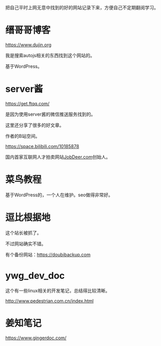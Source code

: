把自己平时上网无意中找到的好的网站记录下来，方便自己不定期翻阅学习。

# 缙哥哥博客

https://www.dujin.org

我是搜索autojs相关的东西找到这个网站的。

基于WordPress。

# server酱

https://get.ftqq.com/

是因为使用server酱的微信推送服务找到的。

这里还分享了很多的好文章。

作者的B站空间。

https://space.bilibili.com/10185878

国内首家互联网人才拍卖网站[JobDeer.com](http://www.jobdeer.com/)创始人。

# 菜鸟教程

基于WordPress的，一个人在维护。seo做得非常好。

# 逗比根据地

这个站长被抓了。

不过网站确实不错。

有个备份网站：https://doubibackup.com

# ywg_dev_doc

这个有一些linux相关的开发笔记，总结得比较清晰。

http://www.pedestrian.com.cn/index.html



# 姜知笔记

https://www.gingerdoc.com/